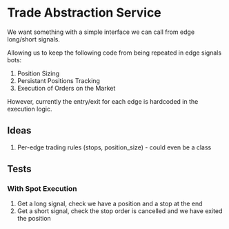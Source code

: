 # Trade Abstraction Service

We want something with a simple interface we can call from edge long/short signals.

Allowing us to keep the following code from being repeated in edge signals bots:
1. Position Sizing
1. Persistant Positions Tracking
1. Execution of Orders on the Market

However, currently the entry/exit for each edge is hardcoded in the execution logic.


## Ideas

1. Per-edge trading rules (stops, position_size) - could even be a class

## Tests

### With Spot Execution

1. Get a long signal, check we have a position and a stop at the end
1. Get a short signal, check the stop order is cancelled and we have exited the position

